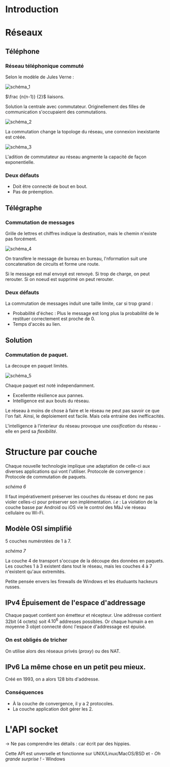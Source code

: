 # Introduction

# Réseaux
## Téléphone
### Réseau téléphonique commuté
Selon le modèle de Jules Verne :

![schéma_1](images/schema1.png)

$\frac {n(n-1)} {2}$ liaisons.

Solution la centrale avec commutateur. Originellement des filles de communication s'occupaient des commutations. 

![schéma_2](images/schema2.png)

La commutation change la topologe du réseau, une connexion inexistante est créée.

![schéma_3](images/schema3.png)

L'adition de commutateur au réseau angmente la capacité de façon exponentielle.

### Deux défauts

- Doit être connecté de bout en bout.
- Pas de préemption.

## Télégraphe
### Commutation de messages
Grille de lettres et chiffres indique la destination, mais le chemin n'existe pas forcément.

![schéma_4](images/schema4.png)

On transfère le message de bureau en bureau, l'nformation suit une concatenation de circuits et forme une route.

Si le message est mal envoyé est renvoyé.
Si trop de charge, on peut rerouter.
Si on noeud est supprimé on peut rerouter.

### Deux défauts
La commutation de messages induit une taille limite, car si trop grand :
- Probabilité d'échec : Plus le message est long plus la probabilité de le restituer correctement est proche de 0.
- Temps d'accès au lien.

## Solution
### Commutation de paquet.

La decoupe en paquet limités.

![schéma_5](images/schema5.png)

Chaque paquet est noté independamment.

- Excellentte résilience aux pannes.
- Intelligence est aux bouts du réseau.

Le réseau à moins de chose à faire et le réseau ne peut pas savoir ce que l'on fait. Ainsi, le deploiement est facile.
Mais cela entraine des inefficacités.

L'intelligence à l'interieur du réseau provoque une *ossification* du réseau - elle en perd sa *flexibilité*.

# Structure par couche

Chaque nouvelle technologie implique une adaptation de celle-ci aux diverses applications qui vont l'utiliser.
Protocole de convergence : Protocole de commutation de paquets.

*schéma 6*

Il faut impérativement préserver les couches du réseau et donc ne pas violer celles-ci pour préserver son implémentation. *i.e* : La violation de la couche basse par Android ou iOS vie le control des MàJ vie réseau cellulaire ou Wi-Fi.


## Modèle OSI simplifié

5 couches numérotées de 1 à 7.

*schéma 7*

La couche 4 de transport s'occupe de la découpe des données en paquets.
Les couches 1 à 3 existent dans tout le réseau, mais les couches 4 à 7 n'existent qu'aux extremités.

Petite pensée envers les firewalls de Windows et les étuduants hackeurs russes.

## IPv4 Épuisement de l'espace d'addressage

Chaque paquet contient son émetteur et récepteur. 
Une addresse contient 32bit (4 octets) soit $4.10^6$ addresses possibles.
Or chaque humain a en moyenne 3 objet connecté donc l'espace d'addressage est épuisé.

### On est obligés de tricher

On utilise alors des réseaux privés (*proxy*) ou des NAT.

## IPv6 La même chose en un petit peu mieux.

Créé en 1993, on a alors 128 bits d'addresse.

### Conséquences

- À la couche de convergence, il y a 2 protocoles.
- La couche application doit gérer les 2.

# L'API socket

&rarr; Ne pas comprendre les détails : car écrit par des hippies.

Cette API est unverselle et fonctionne sur UNIX/Linux/MacOS/BSD  et *- Oh grande surprise ! -* Windows